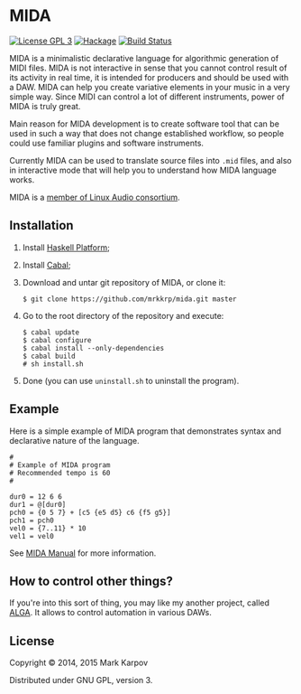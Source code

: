 # MIDA

[![License GPL 3](https://img.shields.io/badge/license-GPL_3-green.svg)](http://www.gnu.org/licenses/gpl-3.0.txt)
[![Hackage](https://img.shields.io/hackage/v/mida.svg?style=flat)](https://hackage.haskell.org/package/mida)
[![Build Status](https://travis-ci.org/mrkkrp/mida.svg?branch=master)](https://travis-ci.org/mrkkrp/mida)


MIDA is a minimalistic declarative language for algorithmic generation of
MIDI files. MIDA is not interactive in sense that you cannot control result
of its activity in real time, it is intended for producers and should be
used with a DAW. MIDA can help you create variative elements in your music
in a very simple way. Since MIDI can control a lot of different instruments,
power of MIDA is truly great.

Main reason for MIDA development is to create software tool that can
be used in such a way that does not change established workflow, so
people could use familiar plugins and software instruments.

Currently MIDA can be used to translate source files into `.mid` files, and
also in interactive mode that will help you to understand how MIDA language
works.

MIDA is a
[member of Linux Audio consortium](http://linuxaudio.org/members.html).

## Installation

1. Install [Haskell Platform](https://www.haskell.org/platform/);
2. Install [Cabal](https://www.haskell.org/cabal/);
3. Download and untar git repository of MIDA, or clone it:

   ```
   $ git clone https://github.com/mrkkrp/mida.git master
   ```

4. Go to the root directory of the repository and execute:

   ```
   $ cabal update
   $ cabal configure
   $ cabal install --only-dependencies
   $ cabal build
   # sh install.sh
   ```

5. Done (you can use `uninstall.sh` to uninstall the program).

## Example

Here is a simple example of MIDA program that demonstrates syntax and
declarative nature of the language.

```
#
# Example of MIDA program
# Recommended tempo is 60
#

dur0 = 12 6 6
dur1 = @[dur0]
pch0 = {0 5 7} + [c5 {e5 d5} c6 {f5 g5}]
pch1 = pch0
vel0 = {7..11} * 10
vel1 = vel0
```

See [MIDA Manual](https://mrkkrp.github.io/mida/) for more information.

## How to control other things?

If you're into this sort of thing, you may like my another project, called
[ALGA](https://github.com/mrkkrp/alga). It allows to control automation in
various DAWs.

## License

Copyright © 2014, 2015 Mark Karpov

Distributed under GNU GPL, version 3.
